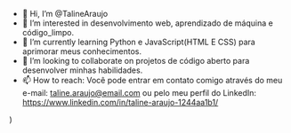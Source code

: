 - 👋 Hi, I’m @TalineAraujo
- 👀 I’m interested in desenvolvimento web, aprendizado de máquina e código_limpo.
- 🌱 I’m currently learning Python e JavaScript(HTML E CSS) para aprimorar meus conhecimentos. 
- 💞️ I’m looking to collaborate on projetos de código aberto para desenvolver minhas habilidades.
- 📫 How to reach: Você pode entrar em contato comigo através do meu e-mail: taline.araujo@email.com ou pelo meu perfil do LinkedIn: https://www.linkedin.com/in/taline-araujo-1244aa1b1/

<!---
TalineAraujo/TalineAraujo is a ✨ special ✨ repository because its `README.md` (this file) appears on your GitHub profile.
You can click the Preview link to take a look at your changes.
--->
)
